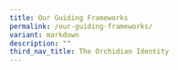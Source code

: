 ```yaml
---
title: Our Guiding Frameworks
permalink: /our-guiding-frameworks/
variant: markdown
description: ""
third_nav_title: The Orchidian Identity
---
```

